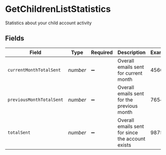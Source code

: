 # GetChildrenListStatistics

Statistics about your child account activity


## Fields

| Field                                            | Type                                             | Required                                         | Description                                      | Example                                          |
| ------------------------------------------------ | ------------------------------------------------ | ------------------------------------------------ | ------------------------------------------------ | ------------------------------------------------ |
| `currentMonthTotalSent`                          | *number*                                         | :heavy_minus_sign:                               | Overall emails sent for current month            | 4566                                             |
| `previousMonthTotalSent`                         | *number*                                         | :heavy_minus_sign:                               | Overall emails sent for the previous month       | 7654                                             |
| `totalSent`                                      | *number*                                         | :heavy_minus_sign:                               | Overall emails sent for since the account exists | 987554                                           |